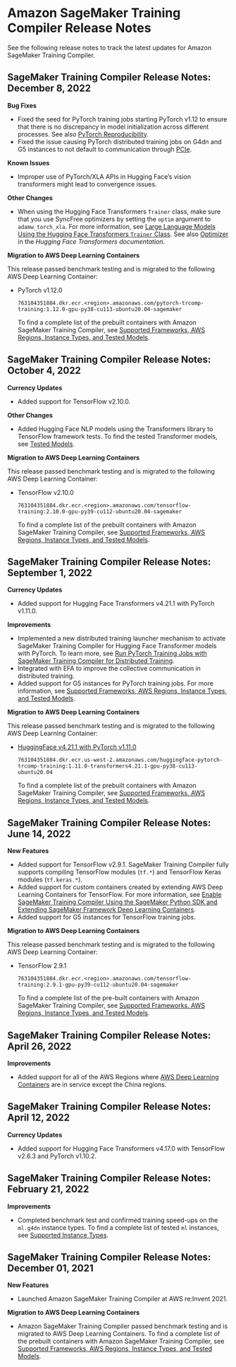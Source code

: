# Amazon SageMaker Training Compiler Release Notes<a name="training-compiler-release-notes"></a>

See the following release notes to track the latest updates for Amazon SageMaker Training Compiler\.

## SageMaker Training Compiler Release Notes: December 8, 2022<a name="training-compiler-release-notes-20221208"></a>

**Bug Fixes**
+ Fixed the seed for PyTorch training jobs starting PyTorch v1\.12 to ensure that there is no discrepancy in model initialization across different processes\. See also [PyTorch Reproducibility](https://pytorch.org/docs/stable/notes/randomness.html)\.
+ Fixed the issue causing PyTorch distributed training jobs on G4dn and G5 instances to not default to communication through [PCIe](https://en.wikipedia.org/wiki/PCI_Express)\.

**Known Issues**
+ Improper use of PyTorch/XLA APIs in Hugging Face’s vision transformers might lead to convergence issues\.

**Other Changes**
+ When using the Hugging Face Transformers `Trainer` class, make sure that you use SyncFree optimizers by setting the `optim` argument to `adamw_torch_xla`\. For more information, see [Large Language Models Using the Hugging Face Transformers `Trainer` Class](training-compiler-pytorch-models.md#training-compiler-pytorch-models-transformers-trainer)\. See also [Optimizer](https://huggingface.co/docs/transformers/v4.23.1/en/perf_train_gpu_one#optimizer) in the *Hugging Face Transformers documentation*\.

**Migration to AWS Deep Learning Containers**

This release passed benchmark testing and is migrated to the following AWS Deep Learning Container:
+ PyTorch v1\.12\.0

  ```
  763104351884.dkr.ecr.<region>.amazonaws.com/pytorch-trcomp-training:1.12.0-gpu-py38-cu113-ubuntu20.04-sagemaker
  ```

  To find a complete list of the prebuilt containers with Amazon SageMaker Training Compiler, see [Supported Frameworks, AWS Regions, Instance Types, and Tested Models](training-compiler-support.md)\.

## SageMaker Training Compiler Release Notes: October 4, 2022<a name="training-compiler-release-notes-20221004"></a>

**Currency Updates**
+ Added support for TensorFlow v2\.10\.0\.

**Other Changes**
+ Added Hugging Face NLP models using the Transformers library to TensorFlow framework tests\. To find the tested Transformer models, see [Tested Models](training-compiler-support.md#training-compiler-tested-models)\.

**Migration to AWS Deep Learning Containers**

This release passed benchmark testing and is migrated to the following AWS Deep Learning Container:
+ TensorFlow v2\.10\.0

  ```
  763104351884.dkr.ecr.<region>.amazonaws.com/tensorflow-training:2.10.0-gpu-py39-cu112-ubuntu20.04-sagemaker
  ```

  To find a complete list of the prebuilt containers with Amazon SageMaker Training Compiler, see [Supported Frameworks, AWS Regions, Instance Types, and Tested Models](training-compiler-support.md)\.

## SageMaker Training Compiler Release Notes: September 1, 2022<a name="training-compiler-release-notes-20220825"></a>

**Currency Updates**
+ Added support for Hugging Face Transformers v4\.21\.1 with PyTorch v1\.11\.0\.

**Improvements**
+ Implemented a new distributed training launcher mechanism to activate SageMaker Training Compiler for Hugging Face Transformer models with PyTorch\. To learn more, see [Run PyTorch Training Jobs with SageMaker Training Compiler for Distributed Training](training-compiler-enable-pytorch.md#training-compiler-estimator-pytorch-distributed)\.
+ Integrated with EFA to improve the collective communication in distributed training\.
+ Added support for G5 instances for PyTorch training jobs\. For more information, see [Supported Frameworks, AWS Regions, Instance Types, and Tested Models](training-compiler-support.md)\.

**Migration to AWS Deep Learning Containers**

This release passed benchmark testing and is migrated to the following AWS Deep Learning Container:
+ [HuggingFace v4\.21\.1 with PyTorch v1\.11\.0](https://github.com/aws/deep-learning-containers/releases/tag/v1.0-trcomp-hf-4.21.1-pt-1.11.0-tr-gpu-py38)

  ```
  763104351884.dkr.ecr.us-west-2.amazonaws.com/huggingface-pytorch-trcomp-training:1.11.0-transformers4.21.1-gpu-py38-cu113-ubuntu20.04
  ```

  To find a complete list of the prebuilt containers with Amazon SageMaker Training Compiler, see [Supported Frameworks, AWS Regions, Instance Types, and Tested Models](training-compiler-support.md)\.

## SageMaker Training Compiler Release Notes: June 14, 2022<a name="training-compiler-release-notes-20220614"></a>

**New Features**
+ Added support for TensorFlow v2\.9\.1\. SageMaker Training Compiler fully supports compiling TensorFlow modules \(`tf.*`\) and TensorFlow Keras modules \(`tf.keras.*`\)\.
+ Added support for custom containers created by extending AWS Deep Learning Containers for TensorFlow\. For more information, see [Enable SageMaker Training Compiler Using the SageMaker Python SDK and Extending SageMaker Framework Deep Learning Containers](training-compiler-enable-tensorflow.md#training-compiler-enable-tensorflow-sdk-extend-container)\.
+ Added support for G5 instances for TensorFlow training jobs\.

**Migration to AWS Deep Learning Containers**

This release passed benchmark testing and is migrated to the following AWS Deep Learning Container:
+ TensorFlow 2\.9\.1

  ```
  763104351884.dkr.ecr.<region>.amazonaws.com/tensorflow-training:2.9.1-gpu-py39-cu112-ubuntu20.04-sagemaker
  ```

  To find a complete list of the pre\-built containers with Amazon SageMaker Training Compiler, see [Supported Frameworks, AWS Regions, Instance Types, and Tested Models](training-compiler-support.md)\.

## SageMaker Training Compiler Release Notes: April 26, 2022<a name="training-compiler-release-notes-20220426"></a>

**Improvements**
+ Added support for all of the AWS Regions where [AWS Deep Learning Containers](https://github.com/aws/deep-learning-containers/blob/master/available_images.md) are in service except the China regions\.

## SageMaker Training Compiler Release Notes: April 12, 2022<a name="training-compiler-release-notes-20220412"></a>

**Currency Updates**
+ Added support for Hugging Face Transformers v4\.17\.0 with TensorFlow v2\.6\.3 and PyTorch v1\.10\.2\.

## SageMaker Training Compiler Release Notes: February 21, 2022<a name="training-compiler-release-notes-20220221"></a>

**Improvements**
+ Completed benchmark test and confirmed training speed\-ups on the `ml.g4dn` instance types\. To find a complete list of tested `ml` instances, see [Supported Instance Types](training-compiler-support.md#training-compiler-supported-instance-types)\.

## SageMaker Training Compiler Release Notes: December 01, 2021<a name="training-compiler-release-notes-20211201"></a>

**New Features**
+ Launched Amazon SageMaker Training Compiler at AWS re:Invent 2021\.

**Migration to AWS Deep Learning Containers**
+ Amazon SageMaker Training Compiler passed benchmark testing and is migrated to AWS Deep Learning Containers\. To find a complete list of the prebuilt containers with Amazon SageMaker Training Compiler, see [Supported Frameworks, AWS Regions, Instance Types, and Tested Models](training-compiler-support.md)\.